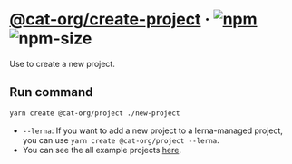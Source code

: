 # [@cat-org/create-project][website] · <!-- badges.start -->[![npm][npm-image]][npm-link] ![npm-size][npm-size-image]

[npm-image]: https://img.shields.io/npm/v/@cat-org/create-project.svg
[npm-link]: https://www.npmjs.com/package/@cat-org/create-project
[npm-size-image]: https://img.shields.io/bundlephobia/minzip/@cat-org/create-project.svg

<!-- badges.end -->

[website]: https://cat-org.github.io/core/create-project

Use to create a new project.

## Run command

```sh
yarn create @cat-org/project ./new-project
```

- `--lerna`: If you want to add a new project to a lerna-managed project, you can use `yarn create @cat-org/project --lerna`.
- You can see the all example projects [here](./src/__tests__/__ignore__).
